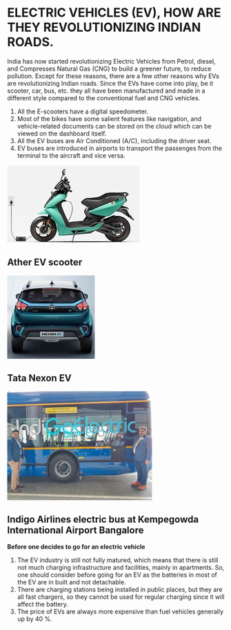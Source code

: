 # ELECTRIC VEHICLES (EV), HOW ARE THEY REVOLUTIONIZING INDIAN ROADS.

India has now started revolutionizing Electric Vehicles from
Petrol, diesel, and Compresses Natural Gas (CNG) to build a
greener future, to reduce pollution. Except for these reasons,
there are a few other reasons why EVs are revolutionizing
Indian roads. Since the EVs have come into play, be it
scooter, car, bus, etc. they all have been manufactured and
made in a different style compared to the conventional fuel
and CNG vehicles.

1. All the E-scooters have a digital speedometer.
2. Most of the bikes have some salient features like
navigation, and vehicle-related
documents can be stored on the cloud which can be viewed on the dashboard itself.
3. All the EV buses are Air Conditioned (A/C), including the driver seat.
4. EV buses are introduced in airports to transport the passenges from the terminal to the aircraft and vice versa.

![my image](./media/electric-vehicles/ather-image.jpg#center)  

## Ather EV scooter

![alt text](./media/electric-vehicles/tata-nexon-ev-Image.jpg "tata-nexon-ev-Image")
## Tata Nexon EV

![alt text](./media/electric-vehicles/Indigo-electric-bus.jpg "Indigo-electric-bus")
## Indigo Airlines electric bus at Kempegowda International Airport Bangalore

**Before one decides to go for an electric vehicle**

1. The EV industry is still not fully matured, which means
that there is still not much charging infrastructure and
facilities, mainly in apartments. So, one should consider
before going for an EV as the batteries in most of the EV
are in built and not detachable.
2. There are charging stations being installed in public
places, but they are all fast chargers, so they cannot be
used for regular charging since it will affect the battery. 
3. The price of EVs are always more expensive than fuel
vehicles generally up by 40 %.
